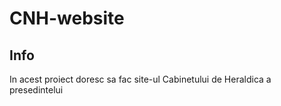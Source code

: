 # CNH-website

## Info

In acest proiect doresc sa fac site-ul Cabinetului de Heraldica a presedintelui